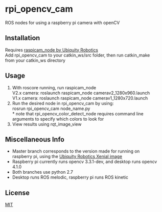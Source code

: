 # rpi_opencv_cam
ROS nodes for using a raspberry pi camera with openCV

## Installation
Requires [raspicam_node by Ubiquity Robotics](https://github.com/UbiquityRobotics/raspicam_node)  
Add rpi_opencv_cam to your catkin_ws/src folder, then run catkin_make from your catkin_ws directory

## Usage
  1. With roscore running, run raspicam_node  
    V2.x camera: roslaunch raspicam_node camerav2_1280x960.launch  
    V1.x camera: roslaunch raspicam_node camerav1_1280x720.launch  
  2. Run the desired node in rpi_opencv_cam by using:  
    rosrun rpi_opencv_cam node_name.py  
    * note that rpi_opencv_color_detect_node requires command line arguments to specify which colors to look for  
  3. View results using rqt_image_view  
  
## Miscellaneous Info
  * Master branch corresponds to the version made for running on raspberry pi, using the [Ubiquity Robotics Xenial image](https://downloads.ubiquityrobotics.com/pi.html)
  * Raspberry pi currently runs opencv 3.3.1-dev, and desktop runs opencv 4.1.0
  * Both branches use python 2.7
  * Desktop runs ROS melodic, raspberry pi runs ROS kinetic
  
## License
[MIT](https://choosealicense.com/licenses/mit/)
